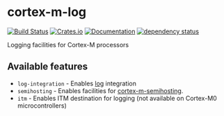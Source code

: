 # cortex-m-log

[![Build Status](https://travis-ci.org/DoumanAsh/cortex-m-log.svg?branch=master)](https://travis-ci.org/DoumanAsh/cortex-m-log)
[![Crates.io](https://img.shields.io/crates/v/cortex-m-log.svg)](https://crates.io/crates/cortex-m-log)
[![Documentation](https://docs.rs/cortex-m-log/badge.svg)](https://docs.rs/crate/cortex-m-log/)
[![dependency status](https://deps.rs/repo/github/DoumanAsh/cortex-m-log/status.svg)](https://deps.rs/repo/github/DoumanAsh/cortex-m-log)

Logging facilities for Cortex-M processors

## Available features

- `log-integration` - Enables [log](https://github.com/rust-lang-nursery/log) integration
- `semihosting` - Enables facilities for [cortex-m-semihosting](https://github.com/japaric/cortex-m-semihosting).
- `itm` - Enables ITM destination for logging (not available on Cortex-M0 microcontrollers)
